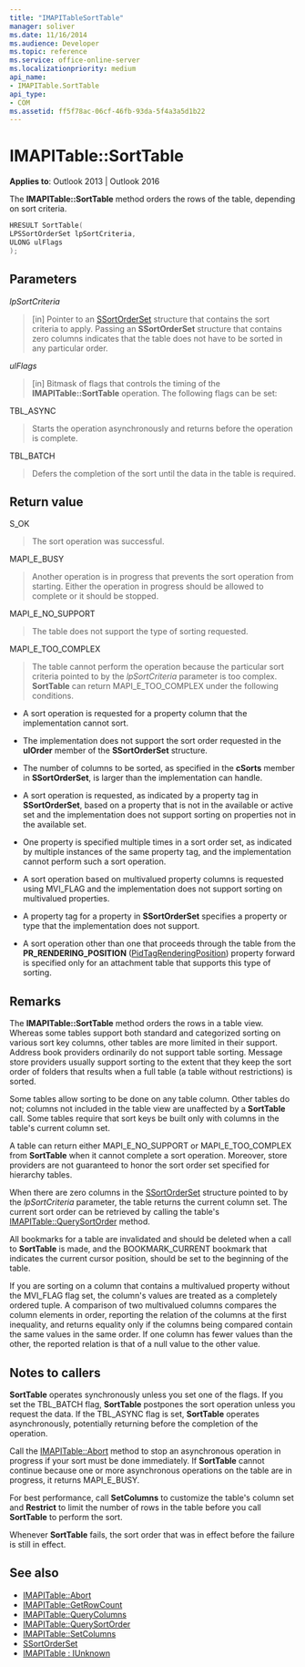 ```yaml
---
title: "IMAPITableSortTable"
manager: soliver
ms.date: 11/16/2014
ms.audience: Developer
ms.topic: reference
ms.service: office-online-server
ms.localizationpriority: medium
api_name:
- IMAPITable.SortTable
api_type:
- COM
ms.assetid: ff5f78ac-06cf-46fb-93da-5f4a3a5d1b22
---
```


# IMAPITable::SortTable

**Applies to**: Outlook 2013 | Outlook 2016 
  
The **IMAPITable::SortTable** method orders the rows of the table, depending on sort criteria. 
  
```cpp
HRESULT SortTable(
LPSSortOrderSet lpSortCriteria,
ULONG ulFlags
);
```

## Parameters

_lpSortCriteria_
  
> [in] Pointer to an [SSortOrderSet](ssortorderset.md) structure that contains the sort criteria to apply. Passing an **SSortOrderSet** structure that contains zero columns indicates that the table does not have to be sorted in any particular order. 
    
_ulFlags_
  
> [in] Bitmask of flags that controls the timing of the **IMAPITable::SortTable** operation. The following flags can be set: 
    
TBL_ASYNC 
  
> Starts the operation asynchronously and returns before the operation is complete.
    
TBL_BATCH 
  
> Defers the completion of the sort until the data in the table is required.
    
## Return value

S_OK 
  
> The sort operation was successful.
    
MAPI_E_BUSY 
  
> Another operation is in progress that prevents the sort operation from starting. Either the operation in progress should be allowed to complete or it should be stopped.
    
MAPI_E_NO_SUPPORT 
  
> The table does not support the type of sorting requested.
    
MAPI_E_TOO_COMPLEX 
  
> The table cannot perform the operation because the particular sort criteria pointed to by the  _lpSortCriteria_ parameter is too complex. **SortTable** can return MAPI_E_TOO_COMPLEX under the following conditions. 
    
   - A sort operation is requested for a property column that the implementation cannot sort.
    
   - The implementation does not support the sort order requested in the **ulOrder** member of the **SSortOrderSet** structure. 
    
   - The number of columns to be sorted, as specified in the **cSorts** member in **SSortOrderSet**, is larger than the implementation can handle.
    
   - A sort operation is requested, as indicated by a property tag in **SSortOrderSet**, based on a property that is not in the available or active set and the implementation does not support sorting on properties not in the available set.
    
   - One property is specified multiple times in a sort order set, as indicated by multiple instances of the same property tag, and the implementation cannot perform such a sort operation.
    
   - A sort operation based on multivalued property columns is requested using MVI_FLAG and the implementation does not support sorting on multivalued properties. 
    
   - A property tag for a property in **SSortOrderSet** specifies a property or type that the implementation does not support. 
    
   - A sort operation other than one that proceeds through the table from the **PR_RENDERING_POSITION** ([PidTagRenderingPosition](pidtagrenderingposition-canonical-property.md)) property forward is specified only for an attachment table that supports this type of sorting.
    
## Remarks

The **IMAPITable::SortTable** method orders the rows in a table view. Whereas some tables support both standard and categorized sorting on various sort key columns, other tables are more limited in their support. Address book providers ordinarily do not support table sorting. Message store providers usually support sorting to the extent that they keep the sort order of folders that results when a full table (a table without restrictions) is sorted. 
  
Some tables allow sorting to be done on any table column. Other tables do not; columns not included in the table view are unaffected by a **SortTable** call. Some tables require that sort keys be built only with columns in the table's current column set. 
  
A table can return either MAPI_E_NO_SUPPORT or MAPI_E_TOO_COMPLEX from **SortTable** when it cannot complete a sort operation. Moreover, store providers are not guaranteed to honor the sort order set specified for hierarchy tables. 
  
When there are zero columns in the [SSortOrderSet](ssortorderset.md) structure pointed to by the  _lpSortCriteria_ parameter, the table returns the current column set. The current sort order can be retrieved by calling the table's [IMAPITable::QuerySortOrder](imapitable-querysortorder.md) method. 
  
All bookmarks for a table are invalidated and should be deleted when a call to **SortTable** is made, and the BOOKMARK_CURRENT bookmark that indicates the current cursor position, should be set to the beginning of the table. 
  
If you are sorting on a column that contains a multivalued property without the MVI_FLAG flag set, the column's values are treated as a completely ordered tuple. A comparison of two multivalued columns compares the column elements in order, reporting the relation of the columns at the first inequality, and returns equality only if the columns being compared contain the same values in the same order. If one column has fewer values than the other, the reported relation is that of a null value to the other value.
  
## Notes to callers

**SortTable** operates synchronously unless you set one of the flags. If you set the TBL_BATCH flag, **SortTable** postpones the sort operation unless you request the data. If the TBL_ASYNC flag is set, **SortTable** operates asynchronously, potentially returning before the completion of the operation. 
  
Call the [IMAPITable::Abort](imapitable-abort.md) method to stop an asynchronous operation in progress if your sort must be done immediately. If **SortTable** cannot continue because one or more asynchronous operations on the table are in progress, it returns MAPI_E_BUSY. 
  
For best performance, call **SetColumns** to customize the table's column set and **Restrict** to limit the number of rows in the table before you call **SortTable** to perform the sort. 
  
Whenever **SortTable** fails, the sort order that was in effect before the failure is still in effect. 
  
## See also

- [IMAPITable::Abort](imapitable-abort.md)
- [IMAPITable::GetRowCount](imapitable-getrowcount.md)
- [IMAPITable::QueryColumns](imapitable-querycolumns.md)
- [IMAPITable::QuerySortOrder](imapitable-querysortorder.md)
- [IMAPITable::SetColumns](imapitable-setcolumns.md)
- [SSortOrderSet](ssortorderset.md)
- [IMAPITable : IUnknown](imapitableiunknown.md)

